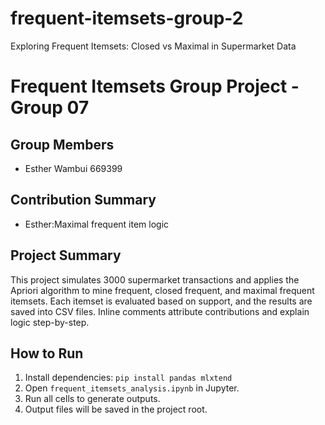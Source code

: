 # frequent-itemsets-group-2
Exploring Frequent Itemsets: Closed vs Maximal in Supermarket Data
# Frequent Itemsets Group Project - Group 07

## Group Members
- Esther Wambui 669399

## Contribution Summary
- Esther:Maximal frequent item logic

## Project Summary
This project simulates 3000 supermarket transactions and applies the Apriori algorithm to mine frequent, closed frequent, and maximal frequent itemsets. Each itemset is evaluated based on support, and the results are saved into CSV files. Inline comments attribute contributions and explain logic step-by-step.

## How to Run
1. Install dependencies: `pip install pandas mlxtend`
2. Open `frequent_itemsets_analysis.ipynb` in Jupyter.
3. Run all cells to generate outputs.
4. Output files will be saved in the project root.


